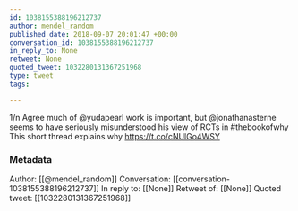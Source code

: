 ```yaml
---
id: 1038155388196212737
author: mendel_random
published_date: 2018-09-07 20:01:47 +00:00
conversation_id: 1038155388196212737
in_reply_to: None
retweet: None
quoted_tweet: 1032280131367251968
type: tweet
tags:

---
```


1/n Agree much of @yudapearl work is important, but @jonathanasterne seems to have seriously misunderstood his view of RCTs in #thebookofwhy This short thread explains why https://t.co/cNUlGo4WSY

### Metadata

Author: [[@mendel_random]]
Conversation: [[conversation-1038155388196212737]]
In reply to: [[None]]
Retweet of: [[None]]
Quoted tweet: [[1032280131367251968]]
